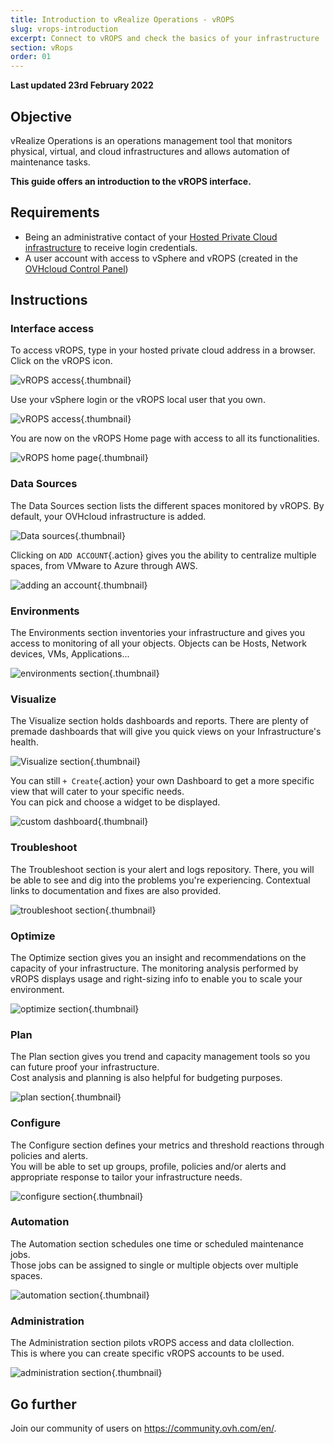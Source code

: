 ```yaml
---
title: Introduction to vRealize Operations - vROPS
slug: vrops-introduction
excerpt: Connect to vROPS and check the basics of your infrastructure
section: vRops
order: 01
---
```


**Last updated 23rd February 2022**

## Objective

vRealize Operations is an operations management tool that monitors physical, virtual, and cloud infrastructures and allows automation of maintenance tasks.

**This guide offers an introduction to the vROPS interface.**

## Requirements

- Being an administrative contact of your [Hosted Private Cloud infrastructure](https://www.ovhcloud.com/en-gb/enterprise/products/hosted-private-cloud/) to receive login credentials.
- A user account with access to vSphere and vROPS (created in the [OVHcloud Control Panel](https://www.ovh.com/auth/?action=gotomanager&from=https://www.ovh.co.uk/&ovhSubsidiary=GB))

## Instructions

### Interface access

To access vROPS, type in your hosted private cloud address in a browser.<br>
Click on the vROPS icon.<br>

![vROPS access](images/en01logpage.png){.thumbnail}

Use your vSphere login or the vROPS local user that you own.

![vROPS access](images/en02log.png){.thumbnail}

You are now on the vROPS Home page with access to all its functionalities.

![vROPS home page](images/en03home.png){.thumbnail}

### Data Sources

The Data Sources section lists the different spaces monitored by vROPS. By default, your OVHcloud infrastructure is added.

![Data sources](images/en04datasources.png){.thumbnail}

Clicking on `ADD ACCOUNT`{.action} gives you the ability to centralize multiple spaces, from VMware to Azure through AWS.

![adding an account](images/en04datasourcesb.png){.thumbnail}

### Environments

The Environments section inventories your infrastructure and gives you access to monitoring of all your objects. Objects can be Hosts, Network devices, VMs, Applications... 

![environments section](images/en05environment.png){.thumbnail}

### Visualize

The Visualize section holds dashboards and reports. There are plenty of premade dashboards that will give you quick views on your Infrastructure's health.

![Visualize section](images/en06dashboards.png){.thumbnail}

You can still `+ Create`{.action} your own Dashboard to get a more specific view that will cater to your specific needs.<br>
You can pick and choose a widget to be displayed.

![custom dashboard](images/en06dashboardsb.png){.thumbnail}

### Troubleshoot

The Troubleshoot section is your alert and logs repository. There, you will be able to see and dig into the problems you're experiencing. Contextual links to documentation and fixes are also provided.

![troubleshoot section](images/en07troubleshoot.png){.thumbnail}

### Optimize

The Optimize section gives you an insight and recommendations on the capacity of your infrastructure. The monitoring analysis performed by vROPS displays usage and right-sizing info to enable you to scale your environment.

![optimize section](images/en08optimize.png){.thumbnail}

### Plan

The Plan section gives you trend and capacity management tools so you can future proof your infrastructure.<br>
Cost analysis and planning is also helpful for budgeting purposes.

![plan section](images/en09plan.png){.thumbnail}

### Configure

The Configure section defines your metrics and threshold reactions through policies and alerts.<br>
You will be able to set up groups, profile, policies and/or alerts and appropriate response to tailor your infrastructure needs.

![configure section](images/en10configure.png){.thumbnail}

### Automation

The Automation section schedules one time or scheduled maintenance jobs.<br>
Those jobs can be assigned to single or multiple objects over multiple spaces.

![automation section](images/en11automation.png){.thumbnail}

### Administration

The Administration section pilots vROPS access and data clollection.<br>
This is where you can create specific vROPS accounts to be used. 

![administration section](images/en12administration.png){.thumbnail}

## Go further

Join our community of users on <https://community.ovh.com/en/>.
